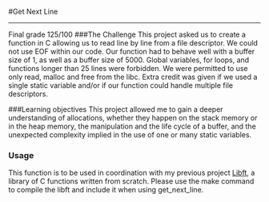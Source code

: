 #Get Next Line
_________________________________
Final grade 125/100
###The Challenge 
This project asked us to create a function in C allowing us to read line by line from a file descriptor. We could not use EOF within our code. Our function had to behave well with a buffer size of 1, as well as a buffer size of 5000. Global variables, for loops, and functions longer than 25 lines were forbidden. We were permitted to use only read, malloc and free from the libc. Extra credit was given if we used a single static variable and/or if our function could handle multiple file descriptors. 

###Learning objectives 
This project allowed me to gain a deeper understanding of allocations, whether they happen on the stack memory or in the heap memory, the manipulation and the life cycle of a buffer, and the unexpected complexity implied in the use of one or many static variables.

### Usage
This function is to be used in coordination with my previous project [Libft](https://github.com/finolacahill/libft), a library of C functions written from scratch. Please use the make command to compile the libft and include it when using get_next_line. 
